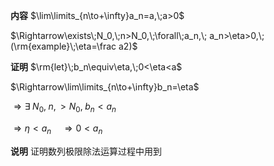 **内容**
$\lim\limits_{n\to+\infty}a_n=a,\;a>0$

$\Rightarrow\exists\;N_0,\;n>N_0,\;\forall\;a_n,\;
a_n>\eta>0,\;(\rm{example}\;\eta=\frac a2)$

**证明**
$\rm{let}\;b_n\equiv\eta,\;0<\eta<a$

$\Rightarrow\lim\limits_{n\to+\infty}b_n=\eta$

$\Rightarrow\exists\;N_0,\;n,>N_0,\;b_n<a_n$

$\Rightarrow\eta<a_n\quad\Rightarrow0<a_n$

**说明**
证明数列极限除法运算过程中用到
